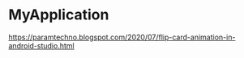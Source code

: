 # MyApplication
https://paramtechno.blogspot.com/2020/07/flip-card-animation-in-android-studio.html
